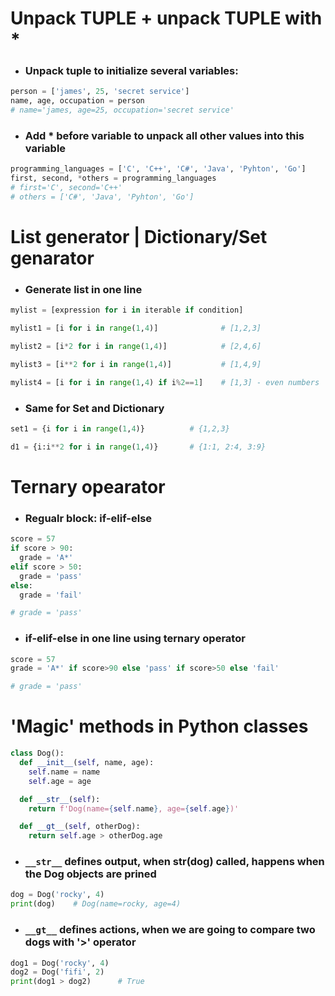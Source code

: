 # Unpack TUPLE + unpack TUPLE with *

* ### Unpack tuple to initialize several variables:  
```python
person = ['james', 25, 'secret service']
name, age, occupation = person
# name='james, age=25, occupation='secret service'
```  
  
* ### Add * before variable to unpack all other values into this variable
```python
programming_languages = ['C', 'C++', 'C#', 'Java', 'Pyhton', 'Go']
first, second, *others = programming_languages
# first='C', second='C++'
# others = ['C#', 'Java', 'Pyhton', 'Go']
```
  
# List generator | Dictionary/Set genarator

* ### Generate list in one line
```python
mylist = [expression for i in iterable if condition]

mylist1 = [i for i in range(1,4)]              # [1,2,3]

mylist2 = [i*2 for i in range(1,4)]            # [2,4,6]

mylist3 = [i**2 for i in range(1,4)]           # [1,4,9]

mylist4 = [i for i in range(1,4) if i%2==1]    # [1,3] - even numbers
```

* ### Same for Set and Dictionary
```python
set1 = {i for i in range(1,4)}          # {1,2,3}

d1 = {i:i**2 for i in range(1,4)}       # {1:1, 2:4, 3:9}
```
  
# Ternary opearator

* ### Regualr block: if-elif-else
```python
score = 57
if score > 90:
  grade = 'A*'
elif score > 50:
  grade = 'pass'
else:
  grade = 'fail'

# grade = 'pass'
```
* ### if-elif-else in one line using ternary operator
```python
score = 57
grade = 'A*' if score>90 else 'pass' if score>50 else 'fail'

# grade = 'pass'
```
  
# 'Magic' methods in Python classes
```python
class Dog():
  def __init__(self, name, age):
    self.name = name
    self.age = age

  def __str__(self):
    return f'Dog(name={self.name}, age={self.age})'

  def __gt__(self, otherDog):
    return self.age > otherDog.age
```    
   
* ### `__str__` defines output, when str(dog) called, happens when the Dog objects are prined
```python
dog = Dog('rocky', 4)
print(dog)    # Dog(name=rocky, age=4)
```

* ### `__gt__` defines actions, when we are going to compare two dogs with '>' operator
```python
dog1 = Dog('rocky', 4)
dog2 = Dog('fifi', 2)
print(dog1 > dog2)      # True
```



```python
```
